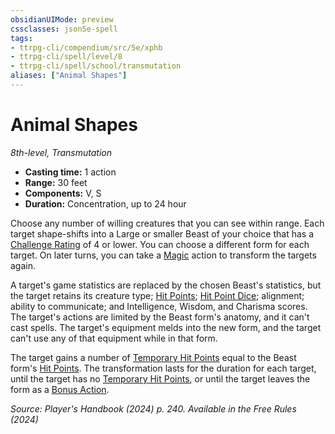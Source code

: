 ```yaml
---
obsidianUIMode: preview
cssclasses: json5e-spell
tags:
- ttrpg-cli/compendium/src/5e/xphb
- ttrpg-cli/spell/level/8
- ttrpg-cli/spell/school/transmutation
aliases: ["Animal Shapes"]
---
```

# Animal Shapes
*8th-level, Transmutation*  

- **Casting time:** 1 action
- **Range:** 30 feet
- **Components:** V, S
- **Duration:** Concentration, up to 24 hour

Choose any number of willing creatures that you can see within range. Each target shape-shifts into a Large or smaller Beast of your choice that has a [Challenge Rating](challenge-rating-xphb.md) of 4 or lower. You can choose a different form for each target. On later turns, you can take a [Magic](actions.md#Magic) action to transform the targets again.

A target's game statistics are replaced by the chosen Beast's statistics, but the target retains its creature type; [Hit Points](hit-points-xphb.md); [Hit Point Dice](hit-point-dice-xphb.md); alignment; ability to communicate; and Intelligence, Wisdom, and Charisma scores. The target's actions are limited by the Beast form's anatomy, and it can't cast spells. The target's equipment melds into the new form, and the target can't use any of that equipment while in that form.

The target gains a number of [Temporary Hit Points](temporary-hit-points-xphb.md) equal to the Beast form's [Hit Points](hit-points-xphb.md). The transformation lasts for the duration for each target, until the target has no [Temporary Hit Points](temporary-hit-points-xphb.md), or until the target leaves the form as a [Bonus Action](bonus-action-xphb.md).

*Source: Player's Handbook (2024) p. 240. Available in the Free Rules (2024)*